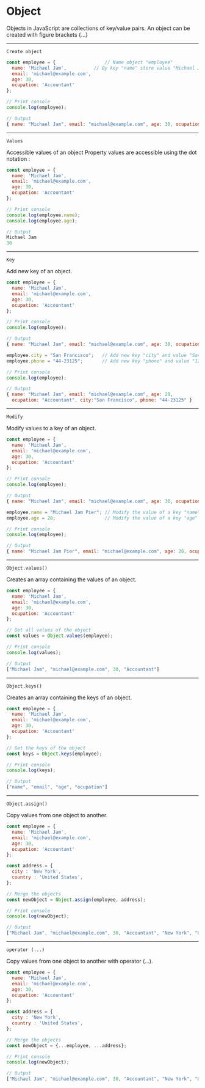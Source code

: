 # Object

Objects in JavaScript are collections of key/value pairs.
An object can be created with figure brackets {…}

----
```Create object```

```js
const employee = { 					// Name object "employee"
  name: 'Michael Jam', 			// By key "name" store value "Michael Jam"
  email: 'michael@example.com',
  age: 30,
  ocupation: 'Accountant'
};

// Print console
console.log(employee);

// Output
{ name: "Michael Jam", email: "michael@example.com", age: 30, ocupation: "Accountant" }
```

----
```Values```

Accessible values of an object
Property values are accessible using the dot notation :

```js
const employee = {
  name: 'Michael Jam',
  email: 'michael@example.com',
  age: 30,
  ocupation: 'Accountant'
};

// Print console
console.log(employee.name);
console.log(employee.age);

// Output
Michael Jam
30
```

----
```Key```

Add new key of an object.

```js
const employee = {
  name: 'Michael Jam',
  email: 'michael@example.com',
  age: 30,
  ocupation: 'Accountant'
};

// Print console
console.log(employee);

// Output
{ name: "Michael Jam", email: "michael@example.com", age: 30, ocupation: "Accountant" }

employee.city = "San Francisco";   // Add new key "city" and value "San Francisco"
employee.phone = "44-23125";	   // Add new key "phone" and value "12345"

// Print console
console.log(employee);

// Output
{ name: "Michael Jam", email: "michael@example.com", age: 28,
  ocupation: "Accountant", city:"San Francisco", phone: "44-23125" }
```
----
```Modify```

Modify values to a key of an object.

```js
const employee = {
  name: 'Michael Jam',
  email: 'michael@example.com',
  age: 30,
  ocupation: 'Accountant'
};

// Print console
console.log(employee);

// Output
{ name: "Michael Jam", email: "michael@example.com", age: 30, ocupation: "Accountant" }

employee.name = "Michael Jam Pier"; // Modify the value of a key "name"
employee.age = 28;					// Modify the value of a key "age"

// Print console
console.log(employee);

// Output
{ name: "Michael Jam Pier", email: "michael@example.com", age: 28, ocupation: "Accountant" }
```

----
```Object.values()```

Creates an array containing the values of an object.

```js
const employee = {
  name: 'Michael Jam',
  email: 'michael@example.com',
  age: 30,
  ocupation: 'Accountant'
};

// Get all values of the object
const values = Object.values(employee);

// Print console
console.log(values);

// Output
["Michael Jam", "michael@example.com", 30, "Accountant"]
```

----
```Object.keys()```

Creates an array containing the keys of an object.

```js
const employee = {
  name: 'Michael Jam',
  email: 'michael@example.com',
  age: 30,
  ocupation: 'Accountant'
};

// Get the keys of the object
const keys = Object.keys(employee);

// Print console
console.log(keys);

// Output
["name", "email", "age", "ocupation"]
```

----
```Object.assign()```

Copy values from one object to another.

```js
const employee = {
  name: 'Michael Jam',
  email: 'michael@example.com',
  age: 30,
  ocupation: 'Accountant'
};

const address = {
  city : 'New York',
  country : 'United States',
};

// Merge the objects
const newObject = Object.assign(employee, address);

// Print console
console.log(newObject);

// Output
["Michael Jam", "michael@example.com", 30, "Accountant", "New York", "United States"]
```

----
```operator (...)```

Copy values from one object to another with operator (...).

```js
const employee = {
  name: 'Michael Jam',
  email: 'michael@example.com',
  age: 30,
  ocupation: 'Accountant'
};

const address = {
  city : 'New York',
  country : 'United States',
};

// Merge the objects
const newObject = {...employee, ...address};

// Print console
console.log(newObject);

// Output
["Michael Jam", "michael@example.com", 30, "Accountant", "New York", "United States"]
```